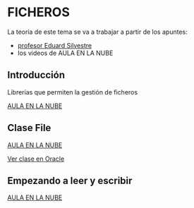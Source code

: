 # FICHEROS

La teoría de este tema se va a trabajar a partir de los apuntes:
- [profesor Eduard Silvestre](../../resources/documents/tv10_fitxers.pdf)
- los videos de AULA EN LA NUBE

## Introducción

Librerías que permiten la gestión de ficheros

[AULA EN LA NUBE](https://www.youtube.com/watch?v=VjU_B45Chbw&list=PLG1qdjD__qH6ULjW5iN8E45m5nkaCNbUu&index=173)

## Clase File

[AULA EN LA NUBE](https://www.youtube.com/watch?v=2GjrBo2SRP8&list=PLG1qdjD__qH6ULjW5iN8E45m5nkaCNbUu&index=174)

[Ver clase en Oracle](https://docs.oracle.com/en/java/javase/17/docs/api/java.base/java/io/File.html)

## Empezando a leer y escribir

[AULA EN LA NUBE](https://www.youtube.com/watch?v=iuRM-VRgOEM&list=PLG1qdjD__qH6ULjW5iN8E45m5nkaCNbUu&index=176)
